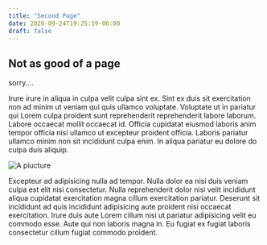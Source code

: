 ```yaml
---
title: "Second Page"
date: 2020-09-24T19:25:59-06:00
draft: false
---
```


## Not as good of a page

sorry....



Irure irure in aliqua in culpa velit culpa sint ex. Sint ex duis sit exercitation non ad minim ut veniam qui quis ullamco voluptate. Voluptate ut in pariatur qui Lorem culpa proident sunt reprehenderit reprehenderit labore laborum. Labore occaecat mollit occaecat id. Officia cupidatat eiusmod laboris anim tempor officia nisi ullamco ut excepteur proident officia. Laboris pariatur ullamco minim non sit incididunt culpa enim. In aliqua pariatur eu dolore do culpa duis aliquip.


![A piucture](https://images.unsplash.com/photo-1518020382113-a7e8fc38eac9?ixlib=rb-1.2.1&ixid=eyJhcHBfaWQiOjEyMDd9&auto=format&fit=crop&w=960&q=80)


Excepteur ad adipisicing nulla ad tempor. Nulla dolor ea nisi duis veniam culpa est elit nisi consectetur. Nulla reprehenderit dolor nisi velit incididunt aliqua cupidatat exercitation magna cillum exercitation pariatur. Deserunt sit incididunt ad quis incididunt adipisicing aute proident nisi occaecat exercitation. Irure duis aute Lorem cillum nisi ut pariatur adipisicing velit eu commodo esse. Aute qui non laboris magna in. Eu fugiat ex fugiat laboris consectetur cillum fugiat commodo proident.